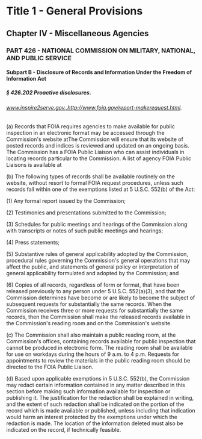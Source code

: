 
# Title 1 - General Provisions
## Chapter IV - Miscellaneous Agencies
### PART 426 - NATIONAL COMMISSION ON MILITARY, NATIONAL, AND PUBLIC SERVICE
#### Subpart B - Disclosure of Records and Information Under the Freedom of Information Act
##### § 426.202 Proactive disclosures.
###### www.inspire2serve.gov.,http://www.foia.gov/report-makerequest.html.

(a) Records that FOIA requires agencies to make available for public inspection in an electronic format may be accessed through the Commission's website atThe Commission will ensure that its website of posted records and indices is reviewed and updated on an ongoing basis. The Commission has a FOIA Public Liaison who can assist individuals in locating records particular to the Commission. A list of agency FOIA Public Liaisons is available at

(b) The following types of records shall be available routinely on the website, without resort to formal FOIA request procedures, unless such records fall within one of the exemptions listed at 5 U.S.C. 552(b) of the Act:

(1) Any formal report issued by the Commission;

(2) Testimonies and presentations submitted to the Commission;

(3) Schedules for public meetings and hearings of the Commission along with transcripts or notes of such public meetings and hearings;

(4) Press statements;

(5) Substantive rules of general applicability adopted by the Commission, procedural rules governing the Commission's general operations that may affect the public, and statements of general policy or interpretation of general applicability formulated and adopted by the Commission; and

(6) Copies of all records, regardless of form or format, that have been released previously to any person under 5 U.S.C. 552(a)(3), and that the Commission determines have become or are likely to become the subject of subsequent requests for substantially the same records. When the Commission receives three or more requests for substantially the same records, then the Commission shall make the released records available in the Commission's reading room and on the Commission's website.

(c) The Commission shall also maintain a public reading room, at the Commission's offices, containing records available for public inspection that cannot be produced in electronic form. The reading room shall be available for use on workdays during the hours of 9 a.m. to 4 p.m. Requests for appointments to review the materials in the public reading room should be directed to the FOIA Public Liaison.

(d) Based upon applicable exemptions in 5 U.S.C. 552(b), the Commission may redact certain information contained in any matter described in this section before making such information available for inspection or publishing it. The justification for the redaction shall be explained in writing, and the extent of such redaction shall be indicated on the portion of the record which is made available or published, unless including that indication would harm an interest protected by the exemptions under which the redaction is made. The location of the information deleted must also be indicated on the record, if technically feasible.

